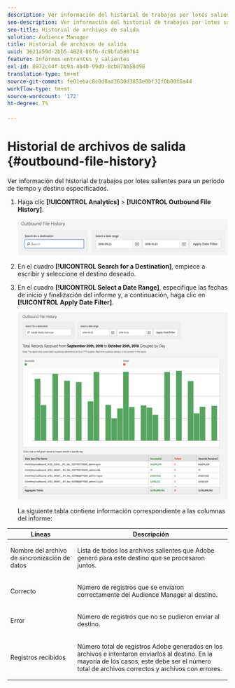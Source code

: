 ```yaml
---
description: Ver información del historial de trabajos por lotes salientes para un período de tiempo y destino especificados.
seo-description: Ver información del historial de trabajos por lotes salientes para un período de tiempo y destino especificados.
seo-title: Historial de archivos de salida
solution: Audience Manager
title: Historial de archivos de salida
uuid: 3621a59d-2bb5-4828-86f6-4c9bfa580764
feature: Informes entrantes y salientes
exl-id: 8072c44f-bc9a-4b40-99d9-8cb87bb58d98
translation-type: tm+mt
source-git-commit: fe01ebac8c0d0ad3630d3853e0bf32f0b00f6a44
workflow-type: tm+mt
source-wordcount: '172'
ht-degree: 7%

---
```


# Historial de archivos de salida {#outbound-file-history}

Ver información del historial de trabajos por lotes salientes para un período de tiempo y destino especificados.

<!-- 

t_reports_outbound_history.xml

 -->

1. Haga clic **[!UICONTROL Analytics]** > **[!UICONTROL Outbound File History]**.

   ![Resultado de los pasos](assets/outbound_history.png)

1. En el cuadro **[!UICONTROL Search for a Destination]**, empiece a escribir y seleccione el destino deseado.
1. En el cuadro **[!UICONTROL Select a Date Range]**, especifique las fechas de inicio y finalización del informe y, a continuación, haga clic en **[!UICONTROL Apply Date Filter]**.

   ![Resultado de los pasos](assets/outbound_history_stats.png)

   La siguiente tabla contiene información correspondiente a las columnas del informe:

<table id="table_93076D46AC50411395E72B9B987E99BE"> 
 <thead> 
  <tr> 
   <th colname="col1" class="entry"> Líneas </th> 
   <th colname="col2" class="entry"> Descripción </th> 
  </tr> 
 </thead>
 <tbody> 
  <tr> 
   <td colname="col1"> Nombre del archivo de sincronización de datos </td> 
   <td colname="col2"> <p>Lista de todos los archivos salientes que <span class="keyword"> Adobe</span> generó para este destino que se procesaron juntos. </p> </td> 
  </tr> 
  <tr> 
   <td colname="col1"> Correcto </td> 
   <td colname="col2"> <p>Número de registros que se enviaron correctamente del <span class="keyword"> Audience Manager</span> al destino. </p> </td> 
  </tr> 
  <tr> 
   <td colname="col1"> Error </td> 
   <td colname="col2"> <p>Número de registros que no se pudieron enviar al destino. </p> </td> 
  </tr> 
  <tr> 
   <td colname="col1"> Registros recibidos </td> 
   <td colname="col2"> <p>Número total de registros <span class="keyword"> Adobe</span> generados en los archivos e intentaron enviarlos al destino. En la mayoría de los casos, este debe ser el número total de archivos correctos y archivos con errores. </p> </td> 
  </tr> 
 </tbody> 
</table>
